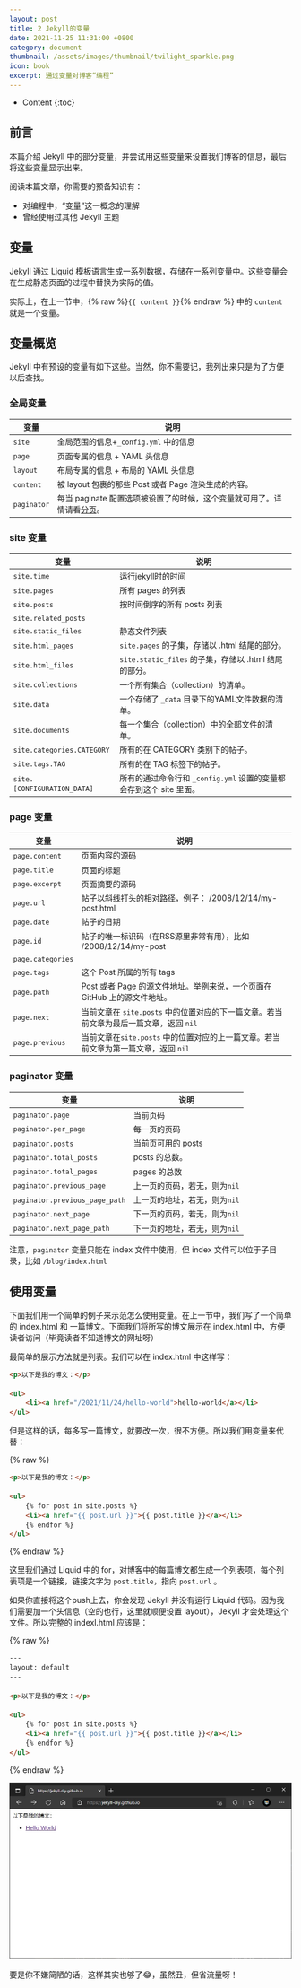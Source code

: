 ```yaml
---
layout: post
title: 2 Jekyll的变量
date: 2021-11-25 11:31:00 +0800
category: document
thumbnail: /assets/images/thumbnail/twilight_sparkle.png
icon: book
excerpt: 通过变量对博客“编程”
---
```


* Content
{:toc}

## 前言

本篇介绍 Jekyll 中的部分变量，并尝试用这些变量来设置我们博客的信息，最后将这些变量显示出来。

阅读本篇文章，你需要的预备知识有：

- 对编程中，“变量”这一概念的理解
- 曾经使用过其他 Jekyll 主题

## 变量

Jekyll 通过 [Liquid](https://liquid.bootcss.com/) 模板语言生成一系列数据，存储在一系列变量中。这些变量会在生成静态页面的过程中替换为实际的值。

实际上，在上一节中，{% raw %}`{{ content }}`{% endraw %} 中的 `content` 就是一个变量。

## 变量概览

Jekyll 中有预设的变量有如下这些。当然，你不需要记，我列出来只是为了方便以后查找。

### 全局变量

|变量|说明|
|---|----|
|`site`|全局范围的信息+`_config.yml` 中的信息|
|`page`|页面专属的信息 + YAML 头信息|
|`layout`|布局专属的信息 + 布局的 YAML 头信息|
|`content`|被 layout 包裹的那些 Post 或者 Page 渲染生成的内容。|
|`paginator`|每当 paginate 配置选项被设置了的时候，这个变量就可用了。详情请看[分页](http://jekyllcn.com/docs/pagination/)。 |

### site 变量

|变量|说明|
|---|----|
|`site.time`|运行jekyll时的时间|
|`site.pages`|所有 pages 的列表|
|`site.posts`|按时间倒序的所有 posts 列表|
|`site.related_posts`|
|`site.static_files`|静态文件列表
|`site.html_pages`|`site.pages` 的子集，存储以 .html 结尾的部分。 
|`site.html_files`|`site.static_files` 的子集，存储以 .html 结尾的部分。
|`site.collections`|一个所有集合（collection）的清单。 
|`site.data`|一个存储了 `_data` 目录下的YAML文件数据的清单。 |
|`site.documents`|每一个集合（collection）中的全部文件的清单。 |
|`site.categories.CATEGORY`|所有的在 CATEGORY 类别下的帖子。|
|`site.tags.TAG`|所有的在 TAG 标签下的帖子。|
|`site.[CONFIGURATION_DATA]`|所有的通过命令行和 `_config.yml` 设置的变量都会存到这个 site 里面。|

### page 变量

|变量|说明|
|---|---|
|`page.content`|页面内容的源码|
|`page.title`|页面的标题|
|`page.excerpt`|页面摘要的源码|
|`page.url`|帖子以斜线打头的相对路径，例子： /2008/12/14/my-post.html|
|`page.date`|帖子的日期|
|`page.id`|帖子的唯一标识码（在RSS源里非常有用），比如 /2008/12/14/my-post|
|`page.categories`|
|`page.tags`|这个 Post 所属的所有 tags|
|`page.path`|Post 或者 Page 的源文件地址。举例来说，一个页面在 GitHub 上的源文件地址。|
|`page.next`|当前文章在 `site.posts` 中的位置对应的下一篇文章。若当前文章为最后一篇文章，返回 `nil`
|`page.previous`|当前文章在`site.posts` 中的位置对应的上一篇文章。若当前文章为第一篇文章，返回 `nil`|

### paginator 变量

|变量|说明|
|----|----|
|`paginator.page`|当前页码|
|`paginator.per_page`|每一页的页码|
|`paginator.posts`|当前页可用的 posts|
|`paginator.total_posts`|posts 的总数。
|`paginator.total_pages`|pages 的总数|
|`paginator.previous_page`|上一页的页码，若无，则为`nil`|
|`paginator.previous_page_path`|上一页的地址，若无，则为`nil`|
|`paginator.next_page`|下一页的页码，若无，则为`nil`|
|`paginator.next_page_path`|下一页的地址，若无，则为`nil`|

注意，`paginator` 变量只能在 index 文件中使用，但 index 文件可以位于子目录，比如 `/blog/index.html`

## 使用变量

下面我们用一个简单的例子来示范怎么使用变量。在上一节中，我们写了一个简单的 index.html 和 一篇博文。下面我们将所写的博文展示在 index.html 中，方便读者访问（毕竟读者不知道博文的网址呀）

最简单的展示方法就是列表。我们可以在 index.html 中这样写：

```html
<p>以下是我的博文：</p>

<ul>
    <li><a href="/2021/11/24/hello-world">hello-world</a></li>
</ul>
```

但是这样的话，每多写一篇博文，就要改一次，很不方便。所以我们用变量来代替：

{% raw %}
```html
<p>以下是我的博文：</p>

<ul>
    {% for post in site.posts %}
    <li><a href="{{ post.url }}">{{ post.title }}</a></li>
    {% endfor %}
</ul>
```
{% endraw %}

这里我们通过 Liquid 中的 for，对博客中的每篇博文都生成一个列表项，每个列表项是一个链接，链接文字为 `post.title`，指向 `post.url` 。

如果你直接将这个push上去，你会发现 Jekyll 并没有运行 Liquid 代码。因为我们需要加一个头信息（空的也行，这里就顺便设置 layout），Jekyll 才会处理这个文件。所以完整的 indexl.html 应该是：

{% raw %}
```html
---
layout: default
---

<p>以下是我的博文：</p>

<ul>
    {% for post in site.posts %}
    <li><a href="{{ post.url }}">{{ post.title }}</a></li>
    {% endfor %}
</ul>
```
{% endraw %}

![](/assets/jekyll/2.1-第一个主页.jpg)

要是你不嫌简陋的话，这样其实也够了😂，虽然丑，但省流量呀！